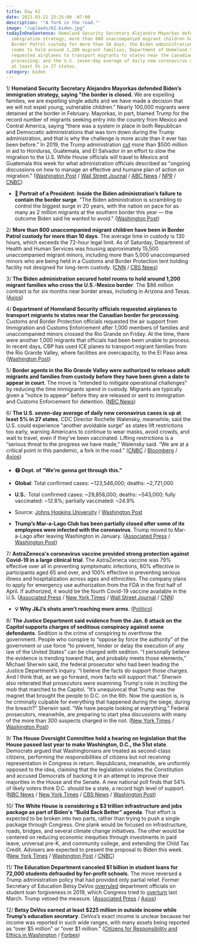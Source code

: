 ```yaml
---
title: Day 62
date: 2021-03-22 15:25:00 -07:00
description: '"A fork in the road."'
image: "/uploads/62-biden.jpg"
todayInOneSentence: Homeland Security Secretary Alejandro Mayorkas defended Biden’s
  immigration strategy; more than 800 unaccompanied migrant children have been in
  Border Patrol custody for more than 10 days; the Biden administration secured hotel
  rooms to hold around 1,200 migrant families; Department of Homeland Security officials
  requested airplanes to transport migrants to states near the Canadian border for
  processing; and the U.S. seven-day average of daily new coronavirus cases is up
  at least 5% in 27 states.
category: biden
---
```


1/ **Homeland Security Secretary Alejandro Mayorkas defended Biden’s immigration strategy, saying "the border is closed.** We are expelling families, we are expelling single adults and we have made a decision that we will not expel young, vulnerable children.” Nearly 100,000 migrants were detained at the border in February. Mayorkas, in part, blamed Trump for the record number of migrants seeking entry into the country from Mexico and Central America, saying “there was a system in place in both Republican and Democratic administrations that was torn down during the Trump administration, and that is why the challenge is more acute than it ever has been before.” In 2019, the Trump administration [cut](https://whatthefuckjusthappenedtoday.com/2019/04/01/day-802/#4-trump-plans-to-cut-hundreds-of-mil) more than $500 million in aid to Honduras, Guatemala, and El Salvador in an effort to slow the migration to the U.S. White House officials will travel to Mexico and Guatemala this week for what administration officials described as "ongoing discussions on how to manage an effective and humane plan of action on migration." ([Washington Post](https://www.washingtonpost.com/politics/2021/03/21/mayorkas-says-border-is-closed-defends-bidens-immigration-strategy/) / [Wall Street Journal](https://www.wsj.com/articles/homeland-security-secretary-defends-border-policy-amid-surge-11616346204?mod=politics_lead_pos5) / [ABC News](https://abcnews.go.com/Politics/white-house-officials-visit-mexico-guatemala-address-root/story?id=76606546) / [NPR](https://www.npr.org/2021/03/22/979886083/white-house-scrambles-to-deal-with-migrant-influx-at-southern-border) / [CNBC](https://www.cnbc.com/2021/03/21/dhs-chief-says-that-border-challenge-is-more-acute-than-before.html))

* **👑 Portrait of a President: Inside the Biden administration’s failure to contain the border surge**. "The Biden administration is scrambling to control the biggest surge in 20 years, with the nation on pace for as many as 2 million migrants at the southern border this year — the outcome Biden said he wanted to avoid." ([Washington Post](https://www.washingtonpost.com/politics/biden-border-surge/2021/03/20/21824e94-8818-11eb-8a8b-5cf82c3dffe4_story.html))

2/ **More than 800 unaccompanied migrant children have been in Border Patrol custody for more than 10 days**. The average time in custody is 130 hours, which exceeds the 72-hour legal limit. As of Saturday, Department of Health and Human Services was housing approximately 15,500 unaccompanied migrant minors, including more than 5,000 unaccompanied minors who are being held in a Customs and Border Protection tent holding facility not designed for long-term custody. ([CNN](https://www.cnn.com/2021/03/22/politics/border-patrol-numbers-unaccompanied-children/index.html) / [CBS News](https://www.cbsnews.com/news/immigration-migrant-children-in-border-patrol-custody-hits-15500/))

3/ **The Biden administration secured hotel rooms to hold around 1,200 migrant families who cross the U.S.-Mexico border**. The $86 million contract is for six months near border areas, including in Arizona and Texas. ([Axios](https://www.axios.com/ice-hotel-rooms-border-migrant-families-7682092b-952c-428e-ae3b-f8b2d4072c0a.html))

4/ **Department of Homeland Security officials requested airplanes to transport migrants to states near the Canadian border for processing**. Customs and Border Protection officials requested the air support from Immigration and Customs Enforcement after 1,000 members of families and unaccompanied minors crossed the Rio Grande on Friday. At the time, there were another 1,000 migrants that officials had been been unable to process. In recent days, CBP has used ICE planes to transport migrant families from the Rio Grande Valley, where facilities are overcapacity, to the El Paso area. ([Washington Post](https://www.washingtonpost.com/national/migrant-families-flights-canadian-border/2021/03/19/7885433c-88da-11eb-8a67-f314e5fcf88d_story.html))

5/ **Border agents in the Rio Grande Valley were authorized to release adult migrants and families from custody before they have been given a date to appear in court**. The move is "intended to mitigate operational challenges" by reducing the time immigrants spend in custody. Migrants are typically given a "notice to appear" before they are released or sent to Immigration and Customs Enforcement for detention. ([NBC News](https://www.nbcnews.com/politics/immigration/amid-surge-border-agents-rio-grande-valley-now-releasing-migrants-n1261720))

6/ **The U.S. seven-day average of daily new coronavirus cases is up at least 5% in 27 states**. CDC Director Rochelle Walensky, meanwhile, said the U.S. could experience "another avoidable surge" as states lift restrictions too early, warning Americans to continue to wear masks, avoid crowds, and wait to travel, even if they’ve been vaccinated. Lifting restrictions is a “serious threat to the progress we have made,” Walensky said. “We are at a critical point in this pandemic, a fork in the road.” ([CNBC](https://www.cnbc.com/2021/03/22/covid-cases-rise-across-more-than-half-of-the-us-as-country-races-to-vaccinate.html) / [Bloomberg](https://www.bloomberg.com/news/articles/2021-03-22/cdc-director-warns-of-possible-avoidable-surge-in-covid-cases?srnd=premium&sref=MIBMEEoj) / [Axios](https://www.axios.com/covid-19-surge-cdc-director-mitigation-variants-2fd889a5-4244-493e-b80f-c15ea59585c1.html))

* #### 😷 Dept. of "We're gonna get through this."

* **Global**: Total confirmed cases: \~123,546,000; deaths: \~2,721,000

* **U.S.**: Total confirmed cases: \~29,856,000; deaths: \~543,000; fully vaccinated: \~12.8%; partially vaccinated: \~24.9%

* Source: [Johns Hopkins University](https://coronavirus.jhu.edu/map.html) / [Washington Post](https://www.washingtonpost.com/graphics/2020/health/covid-vaccine-states-distribution-doses/)

* **Trump’s Mar-a-Lago Club has been partially closed after some of its employees were infected with the coronavirus**. Trump moved to Mar-a-Lago after leaving Washington in January. ([Associated Press](https://apnews.com/article/mar-a-lago-partially-closed-covid-19-outbreak-32a7a9694c1f738eef6af6d3fc6e5aa1) / [Washington Post](https://www.washingtonpost.com/politics/trumps-mar-a-lago-club-partially-closed-after-staff-infected-with-coronavirus/2021/03/19/a798bbd8-8900-11eb-bfdf-4d36dab83a6d_story.html))

7/ **AstraZeneca's coronavirus vaccine provided strong protection against Covid-19 in a large clinical trial**. The AstraZeneca vaccine was 79% effective over all in preventing symptomatic infections, 80% effective in participants aged 65 and over, and 100% effective in preventing serious illness and hospitalization across ages and ethnicities. The company plans to apply for emergency use authorization from the FDA in the first half of April. If authorized, it would be the fourth Covid-19 vaccine available in the U.S. ([Associated Press](https://apnews.com/article/us-data-shows-astrazeneca-vaccine-safe-all-ages-a73e711c7309be4444c65d5f9ae90c43) / [New York Times](https://www.nytimes.com/2021/03/22/business/astrazeneca-covid-vaccine.html) / [Wall Street Journal](https://www.wsj.com/articles/astrazeneca-covid-19-vaccine-is-79-effective-in-late-stage-u-s-trials-11616397735) / [CNN](https://www.cnn.com/2021/03/22/health/astrazeneca-vaccine-efficacy-us-based-clinical-trial/))

* **💡 Why J&J’s shots aren’t reaching more arms**. ([Politico](https://www.politico.com/news/2021/03/29/vaccine-mystery-why-j-js-shots-arent-reaching-more-arms-477292))

8/ **The Justice Department said evidence from the Jan. 6 attack on the Capitol supports charges of seditious conspiracy against some defendants**. Sedition is the crime of conspiring to overthrow the government. People who conspire to “oppose by force the authority” of the government or use force “to prevent, hinder or delay the execution of any law of the United States” can be charged with sedition. “I personally believe the evidence is trending toward that, and probably meets those elements,” Michael Sherwin said, the federal prosecutor who had been leading the Justice Department’s inquiry. “I believe the facts do support those charges. And I think that, as we go forward, more facts will support that.” Sherwin also reiterated that prosecutors were examining Trump's role in inciting the mob that marched to the Capitol. “It’s unequivocal that Trump was the magnet that brought the people to D.C. on the 6th. Now the question is, is he criminally culpable for everything that happened during the siege, during the breach?” Sherwin said. “We have people looking at everything.” Federal prosecutors, meanwhile, are preparing to start plea discussions with many of the more than 300 suspects charged in the riot. ([New York Times](https://www.nytimes.com/2021/03/21/us/politics/capitol-riot-sedition.html) / [Washington Post](https://www.washingtonpost.com/national-security/capitol-riot-investigation-plea-deals/2021/03/19/161221bc-88ca-11eb-8a8b-5cf82c3dffe4_story.html))

9/ **The House Oversight Committee held a hearing on legislation that the House passed last year to make Washington, D.C., the 51st state**. Democrats argued that Washingtonians are treated as second-class citizens, performing the responsibilities of citizens but not receiving representation in Congress in return. Republicans, meanwhile, are uniformly opposed to the idea, claiming that the legislation violates the Constitution and accused Democrats of backing it in an attempt to improve their majorities in the House and the Senate. A new national poll finds that 54% of likely voters think D.C. should be a state, a record high level of support. ([NBC News](https://www.nbcnews.com/politics/congress/d-c-statehood-moves-front-center-house-hearing-n1261713) / [New York Times](https://www.nytimes.com/live/2021/03/22/us/biden-news-today/house-democrats-make-the-case-for-dc-statehood-reflecting-new-momentum-behind-the-movement) / [CBS News](https://www.cbsnews.com/news/washington-dc-statehood-national-support-congress/) / [Washington Post](https://www.washingtonpost.com/politics/dc-statehood/2021/03/20/e7c7efb6-88ca-11eb-bfdf-4d36dab83a6d_story.html))

10/ **The White House is considering a $3 trillion infrastructure and jobs package as part of Biden's “Build Back Better” agenda**. That effort is expected to be broken into two parts, rather than trying to push a single package through Congress. One plank would be focused on infrastructure, roads, bridges, and several climate change initiatives. The other would be centered on reducing economic inequities through investments in paid leave, universal pre-K, and community college, and extending the Child Tax Credit. Advisers are expected to present the proposal to Biden this week. ([New York Times](https://www.nytimes.com/2021/03/22/business/biden-infrastructure-spending.html) / [Washington Post](https://www.washingtonpost.com/us-policy/2021/03/22/infrastructure-biden-drug-reform/) / [CNBC](https://www.cnbc.com/2021/03/22/biden-infrastructure-plan-white-house-considers-3-trillion-in-spending.html))

11/ **The Education Department canceled $1 billion in student loans for 72,000 students defrauded by for-profit schools**. The move reversed a Trump administration policy that had provided only partial relief. Former Secretary of Education Betsy DeVos [overruled](https://whatthefuckjusthappenedtoday.com/2019/12/11/day-1056/#5-betsy-devos-overruled-education-de) department officials on student loan forgiveness in 2019, which Congress tried to [overturn](https://whatthefuckjusthappenedtoday.com/2020/03/26/day-1162/#3-the-senate-passed-an-emergency-2-2) last March. Trump vetoed the measure. ([Associated Press](https://apnews.com/article/defrauded-students-by-colleges-get-full-loan-discharge-48cd6484d7f1134bc3bf9afe2ff364ab) / [Axios](https://www.axios.com/defrauded-students-loan-forgiveness-for-profit-colleges-707774cd-8f7e-4c06-9a92-1902dd170b97.html))

12/ **Betsy DeVos earned at least $225 million in outside income while Trump’s education secretary**. DeVos’s exact income is unclear because her income was reported in such wide ranges, with many assets being reported as “over $5 million” or “over $1 million.” ([Citizens for Responsibility and Ethics in Washington](https://www.citizensforethics.org/reports-investigations/crew-investigations/betsy-devos-made-at-least-225-million-while-education-secretary/) / [Forbes](https://www.forbes.com/sites/carlieporterfield/2021/03/22/betsy-devos-reportedly-made-225-million---or-more---during-her-time-in-trumps-cabinet/?sh=4a34327e3f6d))